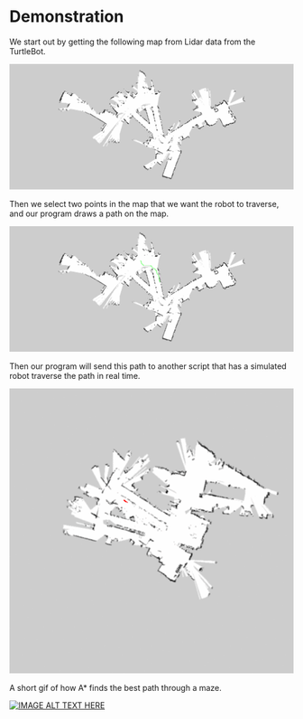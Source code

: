 ---
---

# Demonstration
We start out by getting the following map from Lidar data from the TurtleBot.

![Example Map of the Library](img/library_lower_day2.png)

Then we select two points in the map that we want the robot to traverse, and our program draws a path on the map.

![Path in the Library](img/solution.png)

Then our program will send this path to another script that has a simulated robot traverse the path in real time.

![Astar Working](img/astar_map.gif)

A short gif of how A* finds the best path through a maze.

[![IMAGE ALT TEXT HERE](https://img.youtube.com/vi/fbsQO-QRdyw/0.jpg)](https://www.youtube.com/watch?v=fbsQO-QRdyw)
